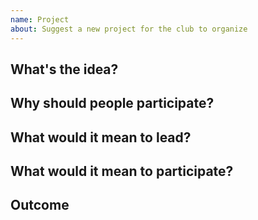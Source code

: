 ```yaml
---
name: Project
about: Suggest a new project for the club to organize
---
```

## What's the idea?

## Why should people participate?

## What would it mean to lead?

## What would it mean to participate?

## Outcome
